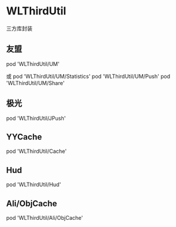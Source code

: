 # WLThirdUtil
三方库封装

## 友盟
pod 'WLThirdUtil/UM'

或
pod 'WLThirdUtil/UM/Statistics'
pod 'WLThirdUtil/UM/Push'
pod 'WLThirdUtil/UM/Share'

## 极光
pod 'WLThirdUtil/JPush'

## YYCache
pod 'WLThirdUtil/Cache'

## Hud
pod 'WLThirdUtil/Hud'

## Ali/ObjCache
pod 'WLThirdUtil/Ali/ObjCache'
